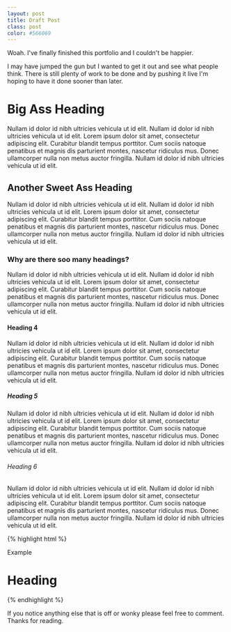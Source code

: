 ```yaml
---
layout: post
title: Draft Post
class: post
color: #566069
---
```


Woah. I've finally finished this portfolio and I couldn't be happier.

I may have jumped the gun but I wanted to get it out and see what people think. There is still plenty of work to be done and by pushing it live I'm hoping to have it done sooner than later.

# Big Ass Heading
Nullam id dolor id nibh ultricies vehicula ut id elit. Nullam id dolor id nibh ultricies vehicula ut id elit. Lorem ipsum dolor sit amet, consectetur adipiscing elit. Curabitur blandit tempus porttitor. Cum sociis natoque penatibus et magnis dis parturient montes, nascetur ridiculus mus. Donec ullamcorper nulla non metus auctor fringilla. Nullam id dolor id nibh ultricies vehicula ut id elit.

## Another Sweet Ass Heading
Nullam id dolor id nibh ultricies vehicula ut id elit. Nullam id dolor id nibh ultricies vehicula ut id elit. Lorem ipsum dolor sit amet, consectetur adipiscing elit. Curabitur blandit tempus porttitor. Cum sociis natoque penatibus et magnis dis parturient montes, nascetur ridiculus mus. Donec ullamcorper nulla non metus auctor fringilla. Nullam id dolor id nibh ultricies vehicula ut id elit.

### Why are there soo many headings?
Nullam id dolor id nibh ultricies vehicula ut id elit. Nullam id dolor id nibh ultricies vehicula ut id elit. Lorem ipsum dolor sit amet, consectetur adipiscing elit. Curabitur blandit tempus porttitor. Cum sociis natoque penatibus et magnis dis parturient montes, nascetur ridiculus mus. Donec ullamcorper nulla non metus auctor fringilla. Nullam id dolor id nibh ultricies vehicula ut id elit.

#### Heading 4
Nullam id dolor id nibh ultricies vehicula ut id elit. Nullam id dolor id nibh ultricies vehicula ut id elit. Lorem ipsum dolor sit amet, consectetur adipiscing elit. Curabitur blandit tempus porttitor. Cum sociis natoque penatibus et magnis dis parturient montes, nascetur ridiculus mus. Donec ullamcorper nulla non metus auctor fringilla. Nullam id dolor id nibh ultricies vehicula ut id elit.

##### Heading 5
Nullam id dolor id nibh ultricies vehicula ut id elit. Nullam id dolor id nibh ultricies vehicula ut id elit. Lorem ipsum dolor sit amet, consectetur adipiscing elit. Curabitur blandit tempus porttitor. Cum sociis natoque penatibus et magnis dis parturient montes, nascetur ridiculus mus. Donec ullamcorper nulla non metus auctor fringilla. Nullam id dolor id nibh ultricies vehicula ut id elit.

###### Heading 6
Nullam id dolor id nibh ultricies vehicula ut id elit. Nullam id dolor id nibh ultricies vehicula ut id elit. Lorem ipsum dolor sit amet, consectetur adipiscing elit. Curabitur blandit tempus porttitor. Cum sociis natoque penatibus et magnis dis parturient montes, nascetur ridiculus mus. Donec ullamcorper nulla non metus auctor fringilla. Nullam id dolor id nibh ultricies vehicula ut id elit.


{% highlight html %}
<div class="example">
	<p>Example</p>
	<h1>Heading</h1> 
</div>
{% endhighlight %} 

If you notice anything else that is off or wonky please feel free to comment. Thanks for reading.